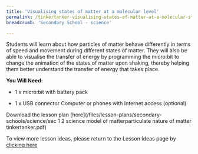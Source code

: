 ```yaml
---
title: 'Visualising states of matter at a molecular level'
permalink: /tinkertanker-visualising-states-of-matter-at-a-molecular-state/
breadcrumb: 'Secondary School - science'

---
```



Students will learn about how particles of matter behave differently in terms of speed and movement during different states of matter. They will also be able to visualise the transfer of energy by programming the micro:bit to change the animation of the states of matter upon shaking, thereby helping them better understand the transfer of energy that takes place.

**You Will Need:**

* 1 x micro:bit with battery pack

* 1 x USB connector Computer or phones with Internet access (optional)

Download the lesson plan [here](/files/lesson-plans/secondary-schools/science/sec 1  2 science  model of matterparticulate nature of matter tinkertanker.pdf)

To view more lesson ideas, please return to the Lesson Ideas page by [clicking here](/in-schools/digital-maker/lesson-ideas-secondary/)
